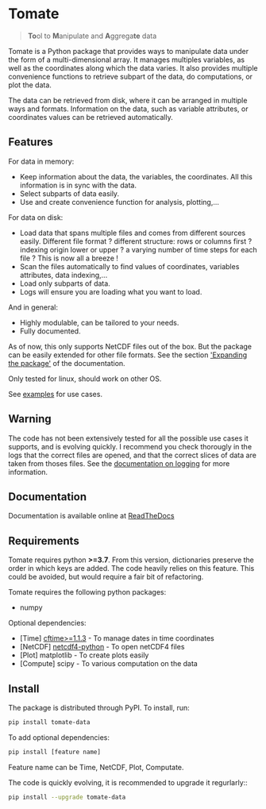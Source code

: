 
# Tomate

> **To**ol to **M**anipulate and **A**ggrega**te** data

Tomate is a Python package that provides ways to manipulate data
under the form of a multi-dimensional array.
It manages multiples variables, as well as the coordinates along
which the data varies.
It also provides multiple convenience functions to retrieve
subpart of the data, do computations, or plot the data.

The data can be retrieved from disk, where it can be arranged
in multiple ways and formats.
Information on the data, such as variable attributes,
or coordinates values can be retrieved automatically.


## Features

For data in memory:
- Keep information about the data, the variables, the coordinates.
  All this information is in sync with the data.
- Select subparts of data easily.
- Use and create convenience function for analysis, plotting,...

For data on disk:
- Load data that spans multiple files and comes from different sources easily.
  Different file format ? different structure: rows or columns first ? indexing
  origin lower or upper ? a varying number of time steps for each file ?
  This is now all a breeze !
- Scan the files automatically to find values of coordinates, variables
  attributes, data indexing,...
- Load only subparts of data.
- Logs will ensure you are loading what you want to load.

And in general:
- Highly modulable, can be tailored to your needs.
- Fully documented.

As of now, this only supports NetCDF files out of the box. But the package can be
easily extended for other file formats. See the section
['Expanding the package'](https://tomate.readthedocs.io/en/latest/expanding.html)
of the documentation.

Only tested for linux, should work on other OS.

See [examples] for use cases.


## Warning

The code has not been extensively tested for all the possible use cases it
supports, and is evolving quickly.
I recommend you check thorougly in the logs that the correct files are opened,
and that the correct slices of data are taken from thoses files.
See the [documentation on logging](https://tomate.readthedocs.io/en/latest/log.html)
for more information.


## Documentation

Documentation is available online at [ReadTheDocs](https://tomate.readthedocs.io)


## Requirements

Tomate requires python **>=3.7**. From this version, dictionaries
preserve the order in which keys are added. The code heavily relies on this feature.
This could be avoided, but would require a fair bit of refactoring.

Tomate requires the following python packages:
  - numpy

Optional dependencies:
  - [Time] [cftime>=1.1.3](https://github.com/Unidata/cftime) -
    To manage dates in time coordinates
  - [NetCDF] [netcdf4-python](https://github.com/Unidata/netcdf4-python) -
    To open netCDF4 files
  - [Plot] matplotlib - To create plots easily
  - [Compute] scipy - To various computation on the data


## Install

The package is distributed through PyPI.
To install, run:

``` sh
pip install tomate-data
```

To add optional dependencies:

``` sh
pip install [feature name]
```
Feature name can be Time, NetCDF, Plot, Computate. 

The code is quickly evolving, it is recommended to upgrade it regurlarly::
``` sh
pip install --upgrade tomate-data
```


[examples]: examples
